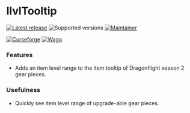 # IlvlTooltip

[![Latest release](https://img.shields.io/github/v/release/JohnPeel/IlvlTooltip?label=latest)](https://github.com/JohnPeel/IlvlTooltip/releases/latest)
![Supported versions](https://img.shields.io/badge/supports-10.1.5-brightgreen)
[![Maintainer](https://img.shields.io/badge/maintainer-JohnPeel-blue)](https://github.com/JohnPeel)

[![Curseforge](https://cf.way2muchnoise.eu/short_860758.svg)](https://legacy.curseforge.com/wow/addons/item-level-tooltip)
[![Wago](https://custom-icon-badges.demolab.com/badge/download-black.svg?logo=wago&labelColor=black&color=%23454545)](https://addons.wago.io/addons/ilvltooltip)

### Features
* Adds an item level range to the item tooltip of Dragonflight season 2 gear pieces.

### Usefulness
* Quickly see item level range of upgrade-able gear pieces.
